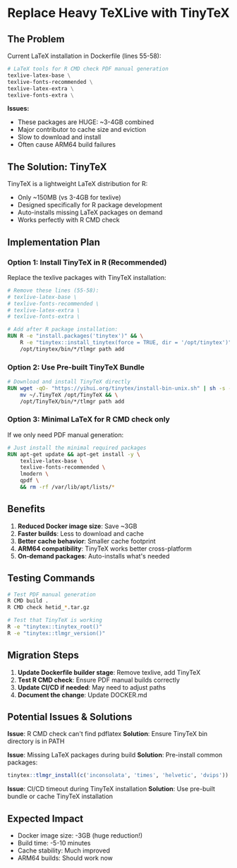# Replace Heavy TeXLive with TinyTeX

## The Problem

Current LaTeX installation in Dockerfile (lines 55-58):
```dockerfile
# LaTeX tools for R CMD check PDF manual generation
texlive-latex-base \
texlive-fonts-recommended \
texlive-latex-extra \
texlive-fonts-extra \
```

**Issues:**
- These packages are HUGE: ~3-4GB combined
- Major contributor to cache size and eviction
- Slow to download and install
- Often cause ARM64 build failures

## The Solution: TinyTeX

TinyTeX is a lightweight LaTeX distribution for R:
- Only ~150MB (vs 3-4GB for texlive)
- Designed specifically for R package development
- Auto-installs missing LaTeX packages on demand
- Works perfectly with R CMD check

## Implementation Plan

### Option 1: Install TinyTeX in R (Recommended)

Replace the texlive packages with TinyTeX installation:

```dockerfile
# Remove these lines (55-58):
# texlive-latex-base \
# texlive-fonts-recommended \
# texlive-latex-extra \
# texlive-fonts-extra \

# Add after R package installation:
RUN R -e "install.packages('tinytex')" && \
    R -e "tinytex::install_tinytex(force = TRUE, dir = '/opt/tinytex')" && \
    /opt/tinytex/bin/*/tlmgr path add
```

### Option 2: Use Pre-built TinyTeX Bundle

```dockerfile
# Download and install TinyTeX directly
RUN wget -qO- "https://yihui.org/tinytex/install-bin-unix.sh" | sh -s - --admin --no-path && \
    mv ~/.TinyTeX /opt/TinyTeX && \
    /opt/TinyTeX/bin/*/tlmgr path add
```

### Option 3: Minimal LaTeX for R CMD check only

If we only need PDF manual generation:
```dockerfile
# Just install the minimal required packages
RUN apt-get update && apt-get install -y \
    texlive-latex-base \
    texlive-fonts-recommended \
    lmodern \
    qpdf \
    && rm -rf /var/lib/apt/lists/*
```

## Benefits

1. **Reduced Docker image size**: Save ~3GB
2. **Faster builds**: Less to download and cache
3. **Better cache behavior**: Smaller cache footprint
4. **ARM64 compatibility**: TinyTeX works better cross-platform
5. **On-demand packages**: Auto-installs what's needed

## Testing Commands

```bash
# Test PDF manual generation
R CMD build .
R CMD check hetid_*.tar.gz

# Test that TinyTeX is working
R -e "tinytex::tinytex_root()"
R -e "tinytex::tlmgr_version()"
```

## Migration Steps

1. **Update Dockerfile builder stage**: Remove texlive, add TinyTeX
2. **Test R CMD check**: Ensure PDF manual builds correctly
3. **Update CI/CD if needed**: May need to adjust paths
4. **Document the change**: Update DOCKER.md

## Potential Issues & Solutions

**Issue**: R CMD check can't find pdflatex
**Solution**: Ensure TinyTeX bin directory is in PATH

**Issue**: Missing LaTeX packages during build
**Solution**: Pre-install common packages:
```r
tinytex::tlmgr_install(c('inconsolata', 'times', 'helvetic', 'dvips'))
```

**Issue**: CI/CD timeout during TinyTeX installation
**Solution**: Use pre-built bundle or cache TinyTeX installation

## Expected Impact

- Docker image size: -3GB (huge reduction!)
- Build time: -5-10 minutes
- Cache stability: Much improved
- ARM64 builds: Should work now
